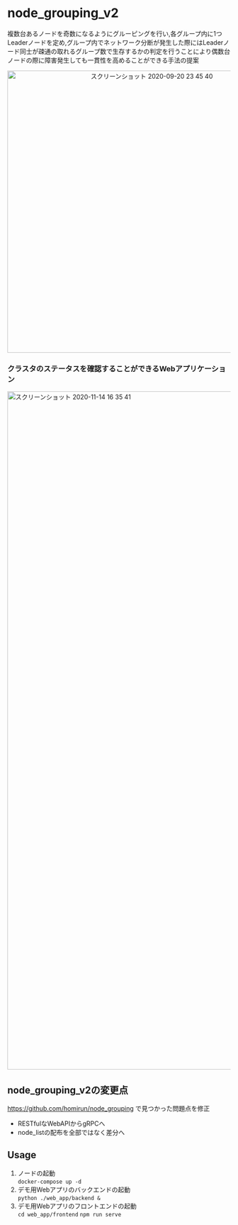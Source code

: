 # node_grouping_v2
複数台あるノードを奇数になるようにグルーピングを行い,各グループ内に1つLeaderノードを定め,グループ内でネットワーク分断が発生した際にはLeaderノード同士が疎通の取れるグループ数で生存するかの判定を行うことにより偶数台ノードの際に障害発生しても一貫性を高めることができる手法の提案
<div align="center">
<img width="636" alt="スクリーンショット 2020-09-20 23 45 40" src="https://user-images.githubusercontent.com/9010534/101114794-8f40a380-3625-11eb-856b-37172777eafd.png">
</div>




### クラスタのステータスを確認することができるWebアプリケーション  
<img width="1529" alt="スクリーンショット 2020-11-14 16 35 41" src="https://user-images.githubusercontent.com/9010534/101114666-4e488f00-3625-11eb-9958-78d0b2bcfbfd.png">


## node_grouping_v2の変更点
https://github.com/homirun/node_grouping で見つかった問題点を修正
- RESTfulなWebAPIからgRPCへ
- node_listの配布を全部ではなく差分へ

## Usage
1. ノードの起動  
```docker-compose up -d```
2. デモ用Webアプリのバックエンドの起動  
```python ./web_app/backend &```
3. デモ用Webアプリのフロントエンドの起動  
```cd web_app/frontend```
```npm run serve```
